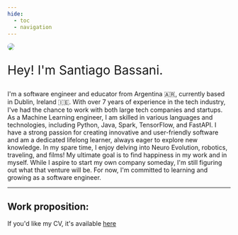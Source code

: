 ```yaml
---
hide:
  - toc
  - navigation
---
```


<style>
.md-content .md-typeset h1 { display: none; }
article.md-content__inner { text-align: center; margin: 0 auto 5rem; max-width: 40rem; padding: 0 1rem; }

</style>

<img style="border-radius: 100%; max-height: 15rem;" src="https://github.com/levensworth.png">

<div style="font-size: 2em;" markdown="1">

Hey! I'm Santiago Bassani.

</div>


I'm a software engineer and educator from Argentina 🇦🇷, currently based in Dublin, Ireland 🇮🇪. With over 7 years of experience in the tech industry, I've had the chance to work with both large tech companies and startups. As 
a Machine Learning engineer, I am skilled in various languages and technologies, including Python, Java, Spark, TensorFlow, and FastAPI. I have a strong passion for creating innovative and user-friendly software and am a 
dedicated lifelong learner, always eager to explore new knowledge. In my spare time, I enjoy delving into Neuro Evolution, robotics, traveling, and films! My ultimate goal is to find happiness in my work and in myself. While I 
aspire to start my own company someday, I'm still figuring out what that venture will be. For now, I'm committed to learning and growing as a software engineer.

---

## Work proposition:
If you'd like my CV, it's available [here](https://raw.githubusercontent.com/levensworth/levensworth.github.io/master/docs/santiago_bassani_CV.pdf)



